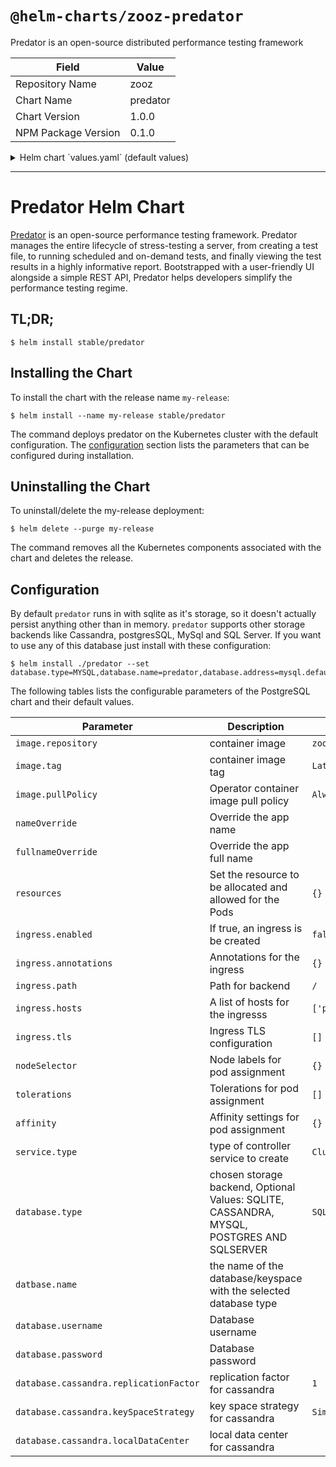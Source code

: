 # `@helm-charts/zooz-predator`

Predator is an open-source distributed performance testing framework

| Field               | Value    |
| ------------------- | -------- |
| Repository Name     | zooz     |
| Chart Name          | predator |
| Chart Version       | 1.0.0    |
| NPM Package Version | 0.1.0    |

<details>

<summary>Helm chart `values.yaml` (default values)</summary>

```yaml
replicaCount: 1

image:
  repository: zooz/predator
  tag: latest
  pullPolicy: Always

nameOverride: ''
fullnameOverride: ''

service:
  type: ClusterIP
  port: 80
  sourceRange:

ingress:
  enabled: false
  annotations: {}
  path: /
  hosts:
    - predator.local
  tls: []

nodeSelector: {}

tolerations: []

affinity: {}

database:
  type: SQLITE
  name:
  address:
  username:
  password:
  cassandra:
    replicationFactor: 1
    keySpaceStrategy: SimpleStrategy
    localDataCenter:
  sqlite:
    storage: predator

internalAddress:
kubernetesUrl: https://kubernetes.default.svc
jobPlatform: KUBERNETES
apiVersion: v1
```

</details>

---

# Predator Helm Chart

[Predator](https://github.com/Zooz/predator) is an open-source performance testing framework. Predator manages the entire lifecycle of stress-testing a server, from creating a test file, to running scheduled and on-demand tests, and finally viewing the test results in a highly informative report. Bootstrapped with a user-friendly UI alongside a simple REST API, Predator helps developers simplify the performance testing regime.

## TL;DR;

```console
$ helm install stable/predator
```

## Installing the Chart

To install the chart with the release name `my-release`:

```console
$ helm install --name my-release stable/predator
```

The command deploys predator on the Kubernetes cluster with the default configuration. The [configuration](#configuration) section lists the parameters that can be configured during installation.

## Uninstalling the Chart

To uninstall/delete the my-release deployment:

```console
$ helm delete --purge my-release
```

The command removes all the Kubernetes components associated with the chart and deletes the release.

## Configuration

By default `predator` runs in with sqlite as it's storage, so it doesn't actually persist anything other than in memory.
`predator` supports other storage backends like Cassandra, postgresSQL, MySql and SQL Server.
If you want to use any of this database just install with these configuration:

```console
$ helm install ./predator --set database.type=MYSQL,database.name=predator,database.address=mysql.default,database.password=cHJlZGF0b3I=,database.password=cHJlZGF0b3I=
```

The following tables lists the configurable parameters of the PostgreSQL chart and their default values.

| Parameter                              | Description                                                                               | Default              |
| -------------------------------------- | ----------------------------------------------------------------------------------------- | -------------------- |
| `image.repository`                     | container image                                                                           | `zooz/predator`      |
| `image.tag`                            | container image tag                                                                       | `Latest`             |
| `image.pullPolicy`                     | Operator container image pull policy                                                      | `Always`             |
| `nameOverride`                         | Override the app name                                                                     |                      |
| `fullnameOverride`                     | Override the app full name                                                                |                      |
| `resources`                            | Set the resource to be allocated and allowed for the Pods                                 | `{}`                 |
| `ingress.enabled`                      | If true, an ingress is be created                                                         | `false`              |
| `ingress.annotations`                  | Annotations for the ingress                                                               | `{}`                 |
| `ingress.path`                         | Path for backend                                                                          | `/`                  |
| `ingress.hosts`                        | A list of hosts for the ingresss                                                          | `['predator.local']` |
| `ingress.tls`                          | Ingress TLS configuration                                                                 | `[]`                 |
| `nodeSelector`                         | Node labels for pod assignment                                                            | `{}`                 |
| `tolerations`                          | Tolerations for pod assignment                                                            | `[]`                 |
| `affinity`                             | Affinity settings for pod assignment                                                      | `{}`                 |
| `service.type`                         | type of controller service to create                                                      | `ClusterIP`          |
| `database.type`                        | chosen storage backend, Optional Values: SQLITE, CASSANDRA, MYSQL, POSTGRES AND SQLSERVER | `SQLITE`             |
| `datbase.name`                         | the name of the database/keyspace with the selected database type                         |
| `database.username`                    | Database username                                                                         |                      |
| `database.password`                    | Database password                                                                         |                      |
| `database.cassandra.replicationFactor` | replication factor for cassandra                                                          | `1`                  |
| `database.cassandra.keySpaceStrategy`  | key space strategy for cassandra                                                          | `SimpleStrategy`     |
| `database.cassandra.localDataCenter`   | local data center for cassandra                                                           |                      |
